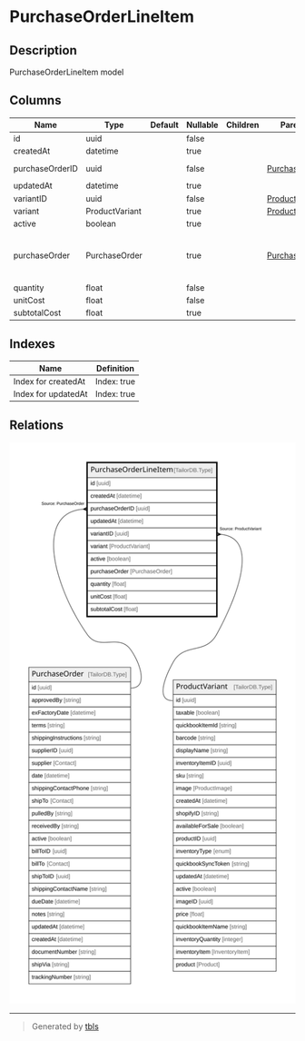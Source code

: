 # PurchaseOrderLineItem

## Description

PurchaseOrderLineItem model

## Columns

| Name | Type | Default | Nullable | Children | Parents | Comment |
| ---- | ---- | ------- | -------- | -------- | ------- | ------- |
| id | uuid |  | false |  |  |  |
| createdAt | datetime |  | true |  |  | createdAt |
| purchaseOrderID | uuid |  | false |  | [PurchaseOrder](PurchaseOrder.md) | purchaseOrder ID |
| updatedAt | datetime |  | true |  |  | updatedAt |
| variantID | uuid |  | false |  | [ProductVariant](ProductVariant.md) | Variant ID |
| variant | ProductVariant |  | true |  | [ProductVariant](ProductVariant.md) | Variant |
| active | boolean |  | true |  |  | active |
| purchaseOrder | PurchaseOrder |  | true |  | [PurchaseOrder](PurchaseOrder.md) | PurchaseOrder model. PurchaseOrder and this model is n:1. |
| quantity | float |  | false |  |  | quantity |
| unitCost | float |  | false |  |  | unitCost |
| subtotalCost | float |  | true |  |  | subtotalCost |

## Indexes

| Name | Definition |
| ---- | ---------- |
| Index for createdAt | Index: true |
| Index for updatedAt | Index: true |

## Relations

![er](PurchaseOrderLineItem.svg)

---

> Generated by [tbls](https://github.com/k1LoW/tbls)
